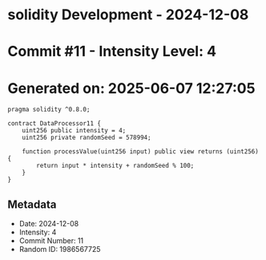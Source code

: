 ﻿# solidity Development - 2024-12-08
# Commit #11 - Intensity Level: 4
# Generated on: 2025-06-07 12:27:05
```solidity
pragma solidity ^0.8.0;

contract DataProcessor11 {
    uint256 public intensity = 4;
    uint256 private randomSeed = 578994;

    function processValue(uint256 input) public view returns (uint256) {
        return input * intensity + randomSeed % 100;
    }
}
```
## Metadata
- Date: 2024-12-08
- Intensity: 4
- Commit Number: 11
- Random ID: 1986567725
